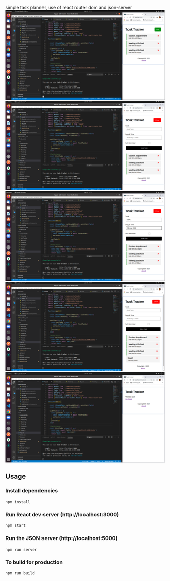 simple task planner, use of react router dom and json-server
![screenshot](https://github.com/prakashjha18/React-Task-Tracker/blob/main/screenshots/1.png)
![screenshot](https://github.com/prakashjha18/React-Task-Tracker/blob/main/screenshots/2.png)
![screenshot](https://github.com/prakashjha18/React-Task-Tracker/blob/main/screenshots/3.png)
![screenshot](https://github.com/prakashjha18/React-Task-Tracker/blob/main/screenshots/4.png)
![screenshot](https://github.com/prakashjha18/React-Task-Tracker/blob/main/screenshots/5.png)
## Usage

### Install dependencies

```
npm install
```

### Run React dev server (http://localhost:3000)

```
npm start
```

### Run the JSON server (http://localhost:5000)

```
npm run server
```

### To build for production

```
npm run build
```
